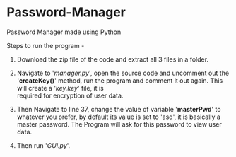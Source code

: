 # Password-Manager
Password Manager made using Python

Steps to run the program -

1. Download the zip file of the code and extract all 3 files in a folder.

2. Navigate to '_manager.py_', open the source code and uncomment out the '__createKey()__' method, run the program and comment it out again. This will create a '_key.key_' file, it is  
   required for encryption of user data.

3. Then Navigate to line 37, change the value of variable '__masterPwd__' to whatever you prefer, by default its value is set to 'asd', it is basically a master password. The Program will ask for this password to view user 
   data.
 
4. Then run '_GUI.py_'.

